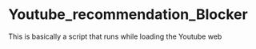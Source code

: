 # Youtube_recommendation_Blocker
This is basically a script that runs while loading the Youtube web
